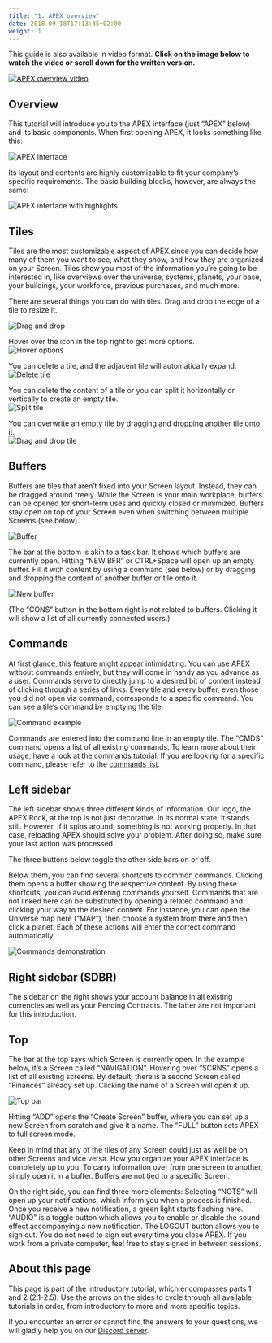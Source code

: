 ```yaml
---
title: "1. APEX overview"
date: 2018-09-18T17:13:35+02:00
weight: 1
---
```


This guide is also available in video format. __Click on the image below to watch the video or scroll down for the written version.__

[![APEX overview video](thumbnail-tutorial-1.jpg)](https://youtu.be/wI4mxBqGk8c)

## Overview

This tutorial will introduce you to the APEX interface (just “APEX” below) and its basic components. When first opening APEX, it looks something like this.

![APEX interface](apex-interface-1.png)

Its layout and contents are highly customizable to fit your company’s specific requirements. The basic building blocks, however, are always the same:

![APEX interface with highlights](apex-interface-2.png)

## Tiles

Tiles are the most customizable aspect of APEX since you can decide how many of them you want to see, what they show, and how they are organized on your Screen. Tiles show you most of the information you’re going to be interested in, like overviews over the universe, systems, planets, your base, your buildings, your workforce, previous purchases, and much more.

There are several things you can do with tiles. Drag and drop the edge of a tile to resize it.  

![Drag and drop](1-apex-resize.gif)

Hover over the icon in the top right to get more options.  
![Hover options](2-apex-hover-options.gif)

You can delete a tile, and the adjacent tile will automatically expand.  
![Delete tile](3-apex-delete-tile.gif)

You can delete the content of a tile or you can split it horizontally or vertically to create an empty tile.  
![Split tile](4-apex-split.gif)

You can overwrite an empty tile by dragging and dropping another tile onto it.  
![Drag and drop tile](5-apex-drag-drop-tile.gif)


## Buffers

Buffers are tiles that aren’t fixed into your Screen layout. Instead, they can be dragged around freely. While the Screen is your main workplace, buffers can be opened for short-term uses and quickly closed or minimized. Buffers stay open on top of your Screen even when switching between multiple Screens (see below).

![Buffer](6-apex-buffer.gif)

The bar at the bottom is akin to a task bar. It shows which buffers are currently open. Hitting “NEW BFR” or CTRL+Space will open up an empty buffer. Fill it with content by using a command (see below) or by dragging and dropping the content of another buffer or tile onto it.

![New buffer](7-apex-new-buffer.gif)

(The “CONS” button in the bottom right is not related to buffers. Clicking it will show a list of all currently connected users.)

## Commands

At first glance, this feature might appear intimidating. You can use APEX without commands entirely, but they will come in handy as you advance as a user. Commands serve to directly jump to a desired bit of content instead of clicking through a series of links. Every tile and every buffer, even those you did not open via command, corresponds to a specific command. You can see a tile’s command by emptying the tile.

![Command example](8-apex-command-example.gif)

Commands are entered into the command line in an empty tile. The “CMDS” command opens a list of all existing commands. To learn more about their usage, have a look at the [commands tutorial](../commands). If you are looking for a specific command, please refer to the [commands list](../../wiki/commands-list).

## Left sidebar

The left sidebar shows three different kinds of information. Our logo, the APEX Rock, at the top is not just decorative. In its normal state, it stands still. However, if it spins around, something is not working properly. In that case, reloading APEX should solve your problem. After doing so, make sure your last action was processed.

The three buttons below toggle the other side bars on or off.

Below them, you can find several shortcuts to common commands. Clicking them opens a buffer showing the respective content. By using these shortcuts, you can avoid entering commands yourself. Commands that are not linked here can be substituted by opening a related command and clicking your way to the desired content. For instance, you can open the Universe map here (“MAP”), then choose a system from there and then click a planet. Each of these actions will enter the correct command automatically.

![Commands demonstration](commands-demonstration.gif)

## Right sidebar (SDBR)

The sidebar on the right shows your account balance in all existing currencies as well as your Pending Contracts. The latter are not important for this introduction.

## Top

The bar at the top says which Screen is currently open. In the example below, it’s a Screen called “NAVIGATION”. Hovering over “SCRNS” opens a list of all existing screens. By default, there is a second Screen called “Finances” already set up. Clicking the name of a Screen will open it up.

![Top bar](apex-screens.png)

Hitting “ADD” opens the “Create Screen” buffer, where you can set up a new Screen from scratch and give it a name. The “FULL” button sets APEX to full screen mode.

Keep in mind that any of the tiles of any Screen could just as well be on other Screens and vice versa. How you organize your APEX interface is completely up to you. To carry information over from one screen to another, simply open it in a buffer. Buffers are not tied to a specific Screen.

On the right side, you can find three more elements:
Selecting “NOTS” will open up your notifications, which inform you when a process is finished. Once you receive a new notification, a green light starts flashing here.
“AUDIO” is a toggle button which allows you to enable or disable the sound effect accompanying a new notification.
The LOGOUT button allows you to sign out. You do not need to sign out every time you close APEX. If you work from a private computer, feel free to stay signed in between sessions.


## About this page

This page is part of the introductory tutorial, which encompasses parts 1 and 2 (2.1-2.5). Use the arrows on the sides to cycle through all available tutorials in order, from introductory to more and more specific topics.

If you encounter an error or cannot find the answers to your questions, we will gladly help you on our [Discord server](https://discordapp.com/invite/G7gj7PT).